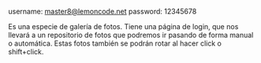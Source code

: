 username: master8@lemoncode.net
password: 12345678


Es una especie de galería de fotos. Tiene una página de login, que nos llevará a un repositorio de fotos que podremos ir pasando de forma manual o automática. Estas fotos también se podrán rotar al hacer click o shift+click.

